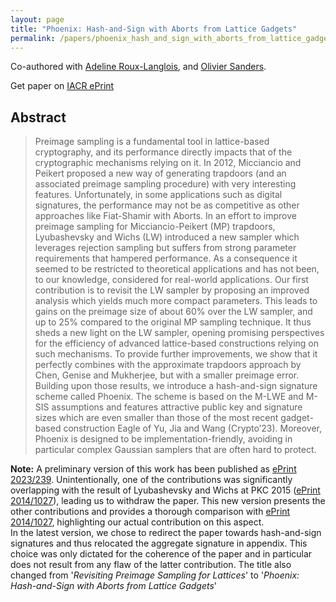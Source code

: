 ```yaml
---
layout: page
title: "Phoenix: Hash-and-Sign with Aborts from Lattice Gadgets"
permalink: /papers/phoenix_hash_and_sign_with_aborts_from_lattice_gadgets
---
```


Co-authored with [Adeline Roux-Langlois](https://people.irisa.fr/Adeline.Roux-Langlois/), and [Olivier Sanders](https://crypto.orange-labs.fr/acg/people/peopleProfil.php?id=226).    

Get paper on [IACR ePrint](https://eprint.iacr.org/2023/446)

## Abstract
> Preimage sampling is a fundamental tool in lattice-based cryptography, and its performance directly impacts that of the cryptographic mechanisms relying on it. In 2012, Micciancio and Peikert proposed a new way of generating trapdoors (and an associated preimage sampling procedure) with very interesting features. Unfortunately, in some applications such as digital signatures, the performance may not be as competitive as other approaches like Fiat-Shamir with Aborts. In an effort to improve preimage sampling for Micciancio-Peikert (MP) trapdoors, Lyubashevsky and Wichs (LW) introduced a new sampler which leverages rejection sampling but suffers from strong parameter requirements that hampered performance. As a consequence it seemed to be restricted to theoretical applications and has not been, to our knowledge, considered for real-world applications. 
Our first contribution is to revisit the LW sampler by proposing an improved analysis which yields much more compact parameters. This leads to gains on the preimage size of about 60% over the LW sampler, and up to 25% compared to the original MP sampling technique. It thus sheds a new light on the LW sampler, opening promising perspectives for the efficiency of advanced lattice-based constructions relying on such mechanisms. To provide further improvements, we show that it perfectly combines with the approximate trapdoors approach by Chen, Genise and Mukherjee, but with a smaller preimage error. 
Building upon those results, we introduce a hash-and-sign signature scheme called Phoenix. The scheme is based on the M-LWE and M-SIS assumptions and features attractive public key and signature sizes which are even smaller than those of the most recent gadget-based construction Eagle of Yu, Jia and Wang (Crypto’23). Moreover, Phoenix is designed to be implementation-friendly, avoiding in particular complex Gaussian samplers that are often hard to protect.  

**Note:** A preliminary version of this work has been published as [ePrint 2023/239](https://eprint.iacr.org/2023/239). Unintentionally, one of the contributions was significantly overlapping with the result of Lyubashevsky and Wichs at PKC 2015 ([ePrint 2014/1027](https://eprint.iacr.org/2014/1027)), leading us to withdraw the paper. This new version presents the other contributions and provides a thorough comparison with [ePrint 2014/1027](https://eprint.iacr.org/2014/1027), highlighting our actual contribution on this aspect.  
In the latest version, we chose to redirect the paper towards hash-and-sign signatures and thus relocated the aggregate signature in appendix. This choice was only dictated for the coherence of the paper and in particular does not result from any flaw of the latter contribution. The title also changed from '_Revisiting Preimage Sampling for Lattices_' to '_Phoenix: Hash-and-Sign with Aborts from Lattice Gadgets_'